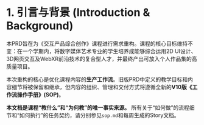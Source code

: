 # **1. 引言与背景 (Introduction & Background)**

本PRD旨在为《交互产品综合创作》课程进行需求重构。课程的核心目标维持不变：在一个学期内，将数字媒体艺术专业的学生培养成能够综合运用2D UI设计、3D网页交互及WebXR前沿技术的复合型人才，并最终产出可放入个人作品集的高质量项目。

本次重构的核心是优化课程内容的**生产工作流**。旧版PRD中定义的教学目标和内容细节将被保留和继承，但内容的组织、管理和交付方式将遵循全新的**V10版《工作流操作手册》(SOP)**。

**本文档是课程“教什么”和“为何教”的唯一事实来源。** 所有关于“如何做”的流程细节和“如何执行”的任务契约，请分别参见`sop.md`和每周生成的Story文档。
